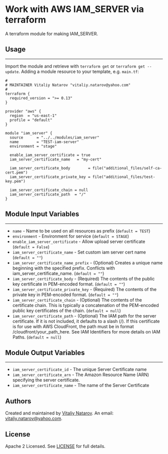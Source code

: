 # Work with AWS IAM_SERVER via terraform

A terraform module for making IAM_SERVER.


## Usage
----------------------
Import the module and retrieve with ```terraform get``` or ```terraform get --update```. Adding a module resource to your template, e.g. `main.tf`:

```
#
# MAINTAINER Vitaliy Natarov "vitaliy.natarov@yahoo.com"
#
terraform {
  required_version = ">= 0.13"
}

provider "aws" {
  region  = "us-east-1"
  profile = "default"
}

module "iam_server" {
  source      = "../../modules/iam_server"
  name        = "TEST-iam-server"
  environment = "stage"

  enable_iam_server_certificate = true
  iam_server_certificate_name   = "my-cert"

  iam_server_certificate_body        = file("additional_files/self-ca-cert.pem")
  iam_server_certificate_private_key = file("additional_files/test-key.pem")

  iam_server_certificate_chain = null
  iam_server_certificate_path  = "/"
}
```

## Module Input Variables
----------------------
- `name` - Name to be used on all resources as prefix (`default = TEST`)
- `environment` - Environment for service (`default = STAGE`)
- `enable_iam_server_certificate` - Allow upload server certificate (`default = False`)
- `iam_server_certificate_name` - Set custom iam server cert name (`default = ""`)
- `iam_server_certificate_name_prefix` - (Optional) Creates a unique name beginning with the specified prefix. Conflicts with iam_server_certificate_name. (`default = ""`)
- `iam_server_certificate_body` - (Required) The contents of the public key certificate in PEM-encoded format. (`default = ""`)
- `iam_server_certificate_private_key` - (Required) The contents of the private key in PEM-encoded format. (`default = ""`)
- `iam_server_certificate_chain` - (Optional) The contents of the certificate chain. This is typically a concatenation of the PEM-encoded public key certificates of the chain. (`default = null`)
- `iam_server_certificate_path` - (Optional) The IAM path for the server certificate. If it is not included, it defaults to a slash (/). If this certificate is for use with AWS CloudFront, the path must be in format /cloudfront/your_path_here. See IAM Identifiers for more details on IAM Paths. (`default = null`)

## Module Output Variables
----------------------
- `iam_server_certificate_id` - The unique Server Certificate name
- `iam_server_certificate_arn` - The Amazon Resource Name (ARN) specifying the server certificate.
- `iam_server_certificate_name` - The name of the Server Certificate


## Authors

Created and maintained by [Vitaliy Natarov](https://github.com/SebastianUA). An email: [vitaliy.natarov@yahoo.com](vitaliy.natarov@yahoo.com).

## License

Apache 2 Licensed. See [LICENSE](https://github.com/SebastianUA/terraform/blob/master/LICENSE) for full details.
